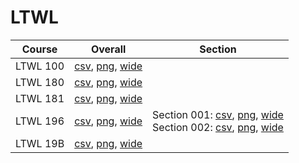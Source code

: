 # LTWL

| Course | Overall | Section |
| ------ | ------- | ------- |
| LTWL 100 | [csv](https://github.com/UCSD-Historical-Enrollment-Data/2024Winter/blob/main/overall/LTWL%20100.csv), [png](https://raw.githubusercontent.com/UCSD-Historical-Enrollment-Data/2024Winter/main/plot_overall/LTWL%20100.png), [wide](https://raw.githubusercontent.com/UCSD-Historical-Enrollment-Data/2024Winter/main/plot_overall_wide/LTWL%20100.png) |  |
| LTWL 180 | [csv](https://github.com/UCSD-Historical-Enrollment-Data/2024Winter/blob/main/overall/LTWL%20180.csv), [png](https://raw.githubusercontent.com/UCSD-Historical-Enrollment-Data/2024Winter/main/plot_overall/LTWL%20180.png), [wide](https://raw.githubusercontent.com/UCSD-Historical-Enrollment-Data/2024Winter/main/plot_overall_wide/LTWL%20180.png) |  |
| LTWL 181 | [csv](https://github.com/UCSD-Historical-Enrollment-Data/2024Winter/blob/main/overall/LTWL%20181.csv), [png](https://raw.githubusercontent.com/UCSD-Historical-Enrollment-Data/2024Winter/main/plot_overall/LTWL%20181.png), [wide](https://raw.githubusercontent.com/UCSD-Historical-Enrollment-Data/2024Winter/main/plot_overall_wide/LTWL%20181.png) |  |
| LTWL 196 | [csv](https://github.com/UCSD-Historical-Enrollment-Data/2024Winter/blob/main/overall/LTWL%20196.csv), [png](https://raw.githubusercontent.com/UCSD-Historical-Enrollment-Data/2024Winter/main/plot_overall/LTWL%20196.png), [wide](https://raw.githubusercontent.com/UCSD-Historical-Enrollment-Data/2024Winter/main/plot_overall_wide/LTWL%20196.png) | Section 001: [csv](https://github.com/UCSD-Historical-Enrollment-Data/2024Winter/blob/main/section/LTWL%20196_001.csv), [png](https://raw.githubusercontent.com/UCSD-Historical-Enrollment-Data/2024Winter/main/plot_section/LTWL%20196_001.png), [wide](https://raw.githubusercontent.com/UCSD-Historical-Enrollment-Data/2024Winter/main/plot_section_wide/LTWL%20196_001.png)<br>Section 002: [csv](https://github.com/UCSD-Historical-Enrollment-Data/2024Winter/blob/main/section/LTWL%20196_002.csv), [png](https://raw.githubusercontent.com/UCSD-Historical-Enrollment-Data/2024Winter/main/plot_section/LTWL%20196_002.png), [wide](https://raw.githubusercontent.com/UCSD-Historical-Enrollment-Data/2024Winter/main/plot_section_wide/LTWL%20196_002.png) |
| LTWL 19B | [csv](https://github.com/UCSD-Historical-Enrollment-Data/2024Winter/blob/main/overall/LTWL%2019B.csv), [png](https://raw.githubusercontent.com/UCSD-Historical-Enrollment-Data/2024Winter/main/plot_overall/LTWL%2019B.png), [wide](https://raw.githubusercontent.com/UCSD-Historical-Enrollment-Data/2024Winter/main/plot_overall_wide/LTWL%2019B.png) |  |
